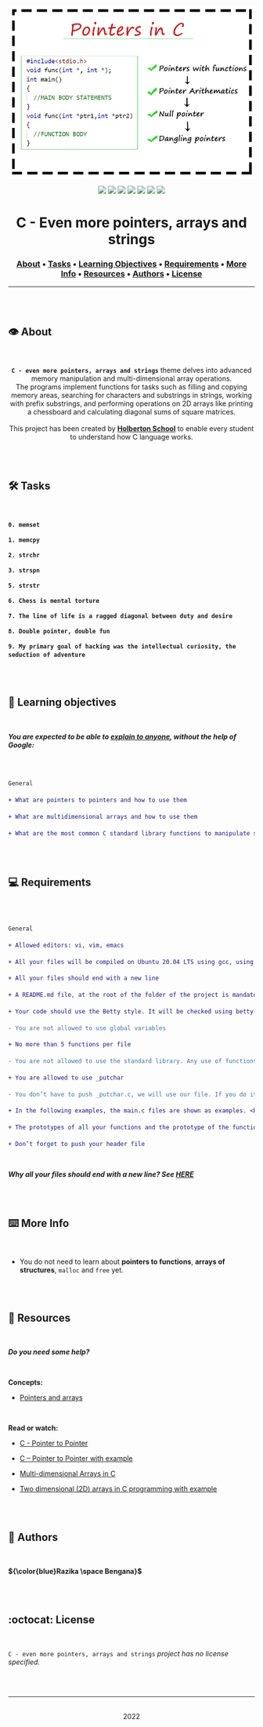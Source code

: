<div align="center">
<br>

![Even_more_pointers_arrays_strings.png](README-image/even_more_pointers_arrays_strings.png)

</div>


<p align="center">
<img src="https://img.shields.io/badge/-C-yellow">
<img src="https://img.shields.io/badge/-Linux-lightgrey">
<img src="https://img.shields.io/badge/-WSL-brown">
<img src="https://img.shields.io/badge/-Ubuntu%2020.04.4%20LTS-orange">
<img src="https://img.shields.io/badge/-JetBrains-blue">
<img src="https://img.shields.io/badge/-Holberton%20School-red">
<img src="https://img.shields.io/badge/License-not%20specified-brightgreen">
</p>


<h1 align="center"> C - Even more pointers, arrays and strings </h1>


<h3 align="center">
<a href="https://github.com/RazikaBengana/holbertonschool-low_level_programming/tree/main/even_more_pointers_arrays_strings#eye-about">About</a> •
<a href="https://github.com/RazikaBengana/holbertonschool-low_level_programming/tree/main/even_more_pointers_arrays_strings#hammer_and_wrench-tasks">Tasks</a> •
<a href="https://github.com/RazikaBengana/holbertonschool-low_level_programming/tree/main/even_more_pointers_arrays_strings#memo-learning-objectives">Learning Objectives</a> •
<a href="https://github.com/RazikaBengana/holbertonschool-low_level_programming/tree/main/even_more_pointers_arrays_strings#computer-requirements">Requirements</a> •
<a href="https://github.com/RazikaBengana/holbertonschool-low_level_programming/tree/main/even_more_pointers_arrays_strings#keyboard-more-info">More Info</a> •
<a href="https://github.com/RazikaBengana/holbertonschool-low_level_programming/tree/main/even_more_pointers_arrays_strings#mag_right-resources">Resources</a> •
<a href="https://github.com/RazikaBengana/holbertonschool-low_level_programming/tree/main/even_more_pointers_arrays_strings#bust_in_silhouette-authors">Authors</a> •
<a href="https://github.com/RazikaBengana/holbertonschool-low_level_programming/tree/main/even_more_pointers_arrays_strings#octocat-license">License</a>
</h3>

---

<!-- ------------------------------------------------------------------------------------------------- -->

<br>
<br>

## :eye: About

<br>

<div align="center">

**`C - even more pointers, arrays and strings`** theme delves into advanced memory manipulation and multi-dimensional array operations.
<br>
The programs implement functions for tasks such as filling and copying memory areas, searching for characters and substrings in strings, working with prefix substrings, and performing operations on 2D arrays like printing a chessboard and calculating diagonal sums of square matrices.
<br>
<br>
This project has been created by **[Holberton School](https://www.holbertonschool.com/about-holberton)** to enable every student to understand how C language works.

</div>

<br>
<br>

<!-- ------------------------------------------------------------------------------------------------- -->

## :hammer_and_wrench: Tasks

<br>

**`0. memset`**

**`1. memcpy`**

**`2. strchr`**

**`3. strspn`**

**`5. strstr`**

**`6. Chess is mental torture`**

**`7. The line of life is a ragged diagonal between duty and desire`**

**`8. Double pointer, double fun`**

**`9. My primary goal of hacking was the intellectual curiosity, the seduction of adventure`**

<br>
<br>

<!-- ------------------------------------------------------------------------------------------------- -->

## :memo: Learning objectives

<br>

**_You are expected to be able to [explain to anyone](https://fs.blog/feynman-learning-technique/), without the help of Google:_**

<br>

```diff

General

+ What are pointers to pointers and how to use them

+ What are multidimensional arrays and how to use them

+ What are the most common C standard library functions to manipulate strings

```

<br>
<br>

<!-- ------------------------------------------------------------------------------------------------- -->

## :computer: Requirements

<br>

```diff

General

+ Allowed editors: vi, vim, emacs

+ All your files will be compiled on Ubuntu 20.04 LTS using gcc, using the options -Wall -Werror -Wextra -pedantic -std=gnu89

+ All your files should end with a new line

+ A README.md file, at the root of the folder of the project is mandatory

+ Your code should use the Betty style. It will be checked using betty-style.pl and betty-doc.pl

- You are not allowed to use global variables

+ No more than 5 functions per file

- You are not allowed to use the standard library. Any use of functions like printf, puts, etc… is forbidden

+ You are allowed to use _putchar

- You don’t have to push _putchar.c, we will use our file. If you do it won’t be taken into account

+ In the following examples, the main.c files are shown as examples. <br> You can use them to test your functions, but you don’t have to push them to your repo (if you do we won’t take them into account). <br> We will use our own main.c files at compilation. <br> Our main.c files might be different from the one shown in the examples

+ The prototypes of all your functions and the prototype of the function _putchar should be included in your header file called main.h

+ Don’t forget to push your header file

```

<br>

**_Why all your files should end with a new line? See [HERE](https://unix.stackexchange.com/questions/18743/whats-the-point-in-adding-a-new-line-to-the-end-of-a-file/18789)_**

<br>
<br>

<!-- ------------------------------------------------------------------------------------------------- -->

## :keyboard: More Info

<br>

- You do not need to learn about **pointers to functions**, **arrays of structures**, `malloc` and `free` yet.

<br>
<br>

<!-- ------------------------------------------------------------------------------------------------- -->

## :mag_right: Resources

<br>

**_Do you need some help?_**

<br>

**Concepts:**

* [Pointers and arrays](https://drive.google.com/file/d/13HtlSb-6sy1FirR_FGWSNMEwR4IDe1LC/view?usp=sharing)

<br>

**Read or watch:**

* [C - Pointer to Pointer](https://www.tutorialspoint.com/cprogramming/c_pointer_to_pointer.htm)

* [C – Pointer to Pointer with example](https://beginnersbook.com/2014/01/c-pointer-to-pointer/)

* [Multi-dimensional Arrays in C](https://www.tutorialspoint.com/cprogramming/c_multi_dimensional_arrays.htm)

* [Two dimensional (2D) arrays in C programming with example](https://beginnersbook.com/2014/01/2d-arrays-in-c-example/)

<br>
<br>

<!-- ------------------------------------------------------------------------------------------------- -->

## :bust_in_silhouette: Authors

<br>

**${\color{blue}Razika \space Bengana}$**

<br>
<br>

<!-- ------------------------------------------------------------------------------------------------- -->

## :octocat: License

<br>

```C - even more pointers, arrays and strings``` _project has no license specified._

<br>
<br>

---

<p align="center"><br>2022</p>